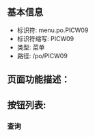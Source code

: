 
## 基本信息

- 标识符: menu.po.PICW09
- 标识符缩写: PICW09
- 类型: 菜单
- 路径: /po/PICW09

## 页面功能描述：





## 按钮列表:


### 查询


